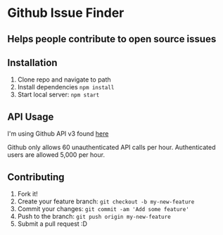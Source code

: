 # Github Issue Finder

## Helps people contribute to open source issues

## Installation

1. Clone repo and navigate to path
2. Install dependencies `npm install`
3. Start local server: `npm start`

## API Usage

I'm using Github API v3 found [here](https://developer.github.com/v3/)

Github only allows 60 unauthenticated API calls per hour. Authenticated users are allowed 5,000 per hour.

## Contributing

1. Fork it!
2. Create your feature branch: `git checkout -b my-new-feature`
3. Commit your changes: `git commit -am 'Add some feature'`
4. Push to the branch: `git push origin my-new-feature`
5. Submit a pull request :D
